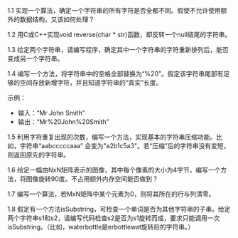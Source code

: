 1.1 实现一个算法，确定一个字符串的所有字符是否全都不同。假使不允许使用额外的数据结构，又该如何处理？

1.2 用C或C++实现void reverse(char * str)函数，即反转一个null结尾的字符串。

1.3 给定两个字符串，请编写程序，确定其中一个字符串的字符重新排列后，能否变成另一个字符串。

1.4 编写一个方法，将字符串中的空格全部替换为“%20”。假定该字符串尾部有足够的空间存放新增字符，并且知道字符串的“真实”长度。

示例：
  - 输入：“Mr John Smith”
  - 输出：“Mr%20John%20Smith”

1.5 利用字符重复出现的次数，编写一个方法，实现基本的字符串压缩功能。比如，字符串“aabcccccaaa” 会变为"a2b1c5a3"。若“压缩”后的字符串没有变短，则返回原先的字符串。

1.6 给定一幅由NxN矩阵表示的图像，其中每个像素的大小为4字节，编写一个方法，将图像旋转90度。不占用额外内存空间能否做到？

1.7 编写一个算法，若MxN矩阵中某个元素为0，则将其所在的行与列清零。

1.8 假定有一个方法isSubstring，可检查一个单词是否为其他字符串的子串。给定两个字符串s1和s2，请编写代码检查s2是否为s1旋转而成，要求只能调用一次isSubstring。（比如，waterbottle是erbottlewat旋转后的字符串。）
